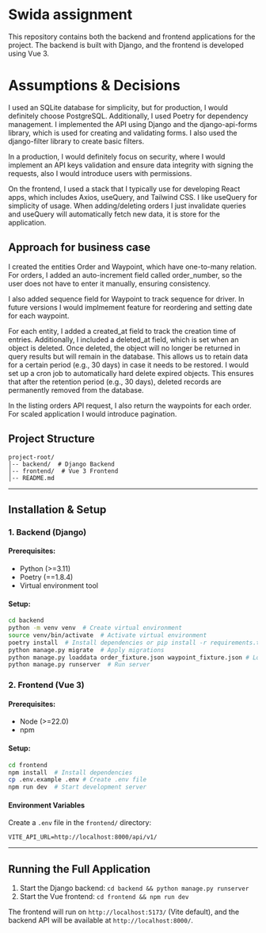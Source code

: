 # Swida assignment

This repository contains both the backend and frontend applications for the project. The backend is built with Django, and the frontend is developed using Vue 3.

# Assumptions & Decisions

I used an SQLite database for simplicity, but for production, I would definitely choose PostgreSQL. Additionally, I used Poetry for dependency management. I implemented the API using Django and the django-api-forms library, which is used for creating and validating forms. I also used the django-filter library to create basic filters. 

In a production, I would definitely focus on security, where I would implement an API keys validation and ensure data integrity with signing the requests, also I would introduce users with permissions.

On the frontend, I used a stack that I typically use for developing React apps, which includes Axios, useQuery, and Tailwind CSS. I like useQuery for simplicity of usage. When adding/deleting orders I just invalidate queries and useQuery will automatically fetch new data, it is store for the application.

## Approach for business case

I created the entities Order and Waypoint, which have one-to-many relation. For orders, I added an auto-increment field called order_number, so the user does not have to enter it manually, ensuring consistency.

I also added sequence field for Waypoint to track sequence for driver. In future versions I would implmement feature for reordering and setting date for each waypoint.

For each entity, I added a created_at field to track the creation time of entries. Additionally, I included a deleted_at field, which is set when an object is deleted. Once deleted, the object will no longer be returned in query results but will remain in the database. This allows us to retain data for a certain period (e.g., 30 days) in case it needs to be restored. I would set up a cron job to automatically hard delete expired objects. This ensures that after the retention period (e.g., 30 days), deleted records are permanently removed from the database.

In the listing orders API request, I also return the waypoints for each order. For scaled application I would introduce pagination.

## Project Structure

```
project-root/
│-- backend/  # Django Backend
│-- frontend/  # Vue 3 Frontend
│-- README.md
```

---

## Installation & Setup

### 1. Backend (Django)

#### Prerequisites:
- Python (>=3.11)
- Poetry (==1.8.4)
- Virtual environment tool

#### Setup:
```sh
cd backend
python -m venv venv  # Create virtual environment
source venv/bin/activate  # Activate virtual environment
poetry install  # Install dependencies or pip install -r requirements.txt
python manage.py migrate  # Apply migrations
python manage.py loaddata order_fixture.json waypoint_fixture.json # Load fixtures
python manage.py runserver  # Run server
```

### 2. Frontend (Vue 3)

#### Prerequisites:
- Node (>=22.0)
- npm

#### Setup:
```sh
cd frontend
npm install  # Install dependencies
cp .env.example .env # Create .env file
npm run dev  # Start development server
```

#### Environment Variables
Create a `.env` file in the `frontend/` directory:
```
VITE_API_URL=http://localhost:8000/api/v1/
```

---

## Running the Full Application
1. Start the Django backend: `cd backend && python manage.py runserver`
2. Start the Vue frontend: `cd frontend && npm run dev`

The frontend will run on `http://localhost:5173/` (Vite default), and the backend API will be available at `http://localhost:8000/`.
